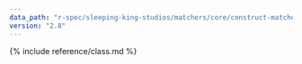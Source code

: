 ```yaml
---
data_path: "r-spec/sleeping-king-studios/matchers/core/construct-matcher"
version: "2.8"
---
```


{% include reference/class.md %}
